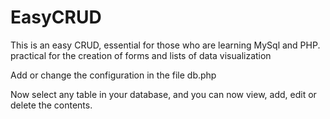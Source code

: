 # EasyCRUD
<p>This is an easy CRUD, essential for those who are learning MySql and PHP. practical for the creation of forms and lists of data visualization</p>
<p>Add or change the configuration in the file db.php</p>
<p>Now select any table in your database, and you can now view, add, edit or delete the contents.</p>
